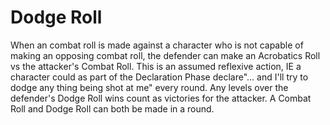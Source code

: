 # Dodge Roll

When an combat roll is made against a character who is not capable of making an opposing combat roll, the defender can make an Acrobatics Roll vs the attacker's Combat Roll. This is an assumed reflexive action, IE a character could as part of the Declaration Phase declare"... and I'll try to dodge any thing being shot at me" every round. Any levels over the defender's Dodge Roll wins count as victories for the attacker. A Combat Roll and Dodge Roll can both be made in a round.
